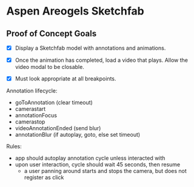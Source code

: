 # Aspen Areogels Sketchfab

## Proof of Concept Goals

- [x] Display a Sketchfab model with annotations and animations.
- [x] Once the animation has completed, load a video that plays. Allow the video modal to be closable.
- [x] Must look appropriate at all breakpoints.


Annotation lifecycle:
- goToAnnotation (clear timeout)
- camerastart
- annotationFocus
- camerastop
- videoAnnotationEnded (send blur)
- annotationBlur (if autoplay, goto, else set timeout)

Rules:
- app should autoplay annotation cycle unless interacted with
- upon user interaction, cycle should wait 45 seconds, then resume
    - a user panning around starts and stops the camera, but does not register as click